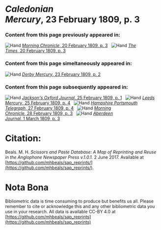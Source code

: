 # *Caledonian Mercury*, 23 February 1809, p. 3  
  
### Content from this page previously appeared in:  
![Hand](http://scissorsandpaste.net/wp-content/uploads/2017/06/smallhandpointer.png) [*Morning Chronicle*, 20 February 1809, p. 3](https://mhbeals.github.io/sap_html/Morning-Chronicle/Morning-Chronicle-20-February-1809-p-3)  
![Hand](http://scissorsandpaste.net/wp-content/uploads/2017/06/smallhandpointer.png) [*The Times*, 20 February 1809, p. 3](https://mhbeals.github.io/sap_html/The-Times/The-Times-20-February-1809-p-3)  
  
### Content from this page simeltaneously appeared in:  
![Hand](http://scissorsandpaste.net/wp-content/uploads/2017/06/smallhandpointer.png) [*Derby Mercury*, 23 February 1809, p. 2](https://mhbeals.github.io/sap_html/Derby-Mercury/Derby-Mercury-23-February-1809-p-2)  
  
### Content from this page subsequently appeared in:  
![Hand](http://scissorsandpaste.net/wp-content/uploads/2017/06/smallhandpointer.png) [*Jackson's Oxford Journal*, 25 February 1809, p. 1](https://mhbeals.github.io/sap_html/Jackson's-Oxford-Journal/Jackson's-Oxford-Journal-25-February-1809-p-1)  
![Hand](http://scissorsandpaste.net/wp-content/uploads/2017/06/smallhandpointer.png) [*Leeds Mercury*, 25 February 1809, p. 4](https://mhbeals.github.io/sap_html/Leeds-Mercury/Leeds-Mercury-25-February-1809-p-4)  
![Hand](http://scissorsandpaste.net/wp-content/uploads/2017/06/smallhandpointer.png) [*Hampshire Portsmouth Telegraph*, 27 February 1809, p. 4](https://mhbeals.github.io/sap_html/Hampshire-Portsmouth-Telegraph/Hampshire-Portsmouth-Telegraph-27-February-1809-p-4)  
![Hand](http://scissorsandpaste.net/wp-content/uploads/2017/06/smallhandpointer.png) [*Morning Chronicle*, 28 February 1809, p. 3](https://mhbeals.github.io/sap_html/Morning-Chronicle/Morning-Chronicle-28-February-1809-p-3)  
![Hand](http://scissorsandpaste.net/wp-content/uploads/2017/06/smallhandpointer.png) [*Aberdeen Journal*, 1 March 1809, p. 3](https://mhbeals.github.io/sap_html/Aberdeen-Journal/Aberdeen-Journal-1-March-1809-p-3)  


# Citation: 

Beals. M. H. *Scissors and Paste Database: A Map of Reprinting and Reuse in the Anglophone Newspaper Press v.1.0.1.* 2 June 2017. Available at [https://github.com/mhbeals/sap_reprints/](https://github.com/mhbeals/sap_reprints/). 

# Nota Bona

Bibliometric data is time consuming to produce but benefits us all. Please remember to cite or acknowledge this and any other bibliometric data you use in your research. All data is available CC-BY 4.0 at [https://github.com/mhbeals/sap_reprints](https://github.com/mhbeals/sap_reprints)
